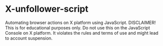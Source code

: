 # X-unfollower-script
Automating browser actions on X platform using JavaScript. DISCLAIMER! This is for educational purposes only. Do not use this on the JavaScript Console on X platform. It violates the rules and terms of use and might lead to account suspension.
